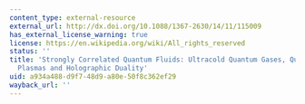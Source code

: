 ```yaml
---
content_type: external-resource
external_url: http://dx.doi.org/10.1088/1367-2630/14/11/115009
has_external_license_warning: true
license: https://en.wikipedia.org/wiki/All_rights_reserved
status: ''
title: 'Strongly Correlated Quantum Fluids: Ultracold Quantum Gases, Quantum Chromodynamic
  Plasmas and Holographic Duality'
uid: a934a488-d9f7-48d9-a80e-50f8c362ef29
wayback_url: ''
---
```

